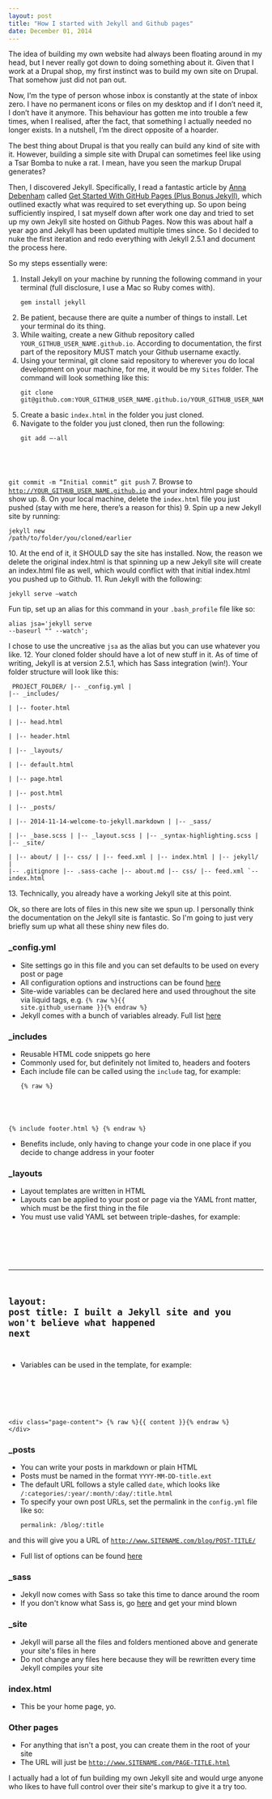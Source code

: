 ```yaml
---
layout: post
title: "How I started with Jekyll and Github pages"
date: December 01, 2014
---
```

The idea of building my own website had always been floating around in my head, but I never really got down to doing something about it. Given that I work at a Drupal shop, my first instinct was to build my own site on Drupal. That somehow just did not pan out. 

Now, I’m the type of person whose inbox is constantly at the state of inbox zero. I have no permanent icons or files on my desktop and if I don’t need it, I don’t have it anymore. This behaviour has gotten me into trouble a few times, when I realised, after the fact, that something I actually needed no longer exists. In a nutshell, I’m the direct opposite of a hoarder. 

The best thing about Drupal is that you really can build any kind of site with it. However, building a simple site with Drupal can sometimes feel like using a Tsar Bomba to nuke a rat. I mean, have you seen the markup Drupal generates?

Then, I discovered Jekyll. Specifically, I read a fantastic article by [Anna Debenham](http://maban.co.uk/) called [Get Started With GitHub Pages (Plus Bonus Jekyll)](http://24ways.org/2013/get-started-with-github-pages/), which outlined exactly what was required to set everything up. So upon being sufficiently inspired, I sat myself down after work one day and tried to set up my own Jekyll site hosted on Github Pages. Now this was about half a year ago and Jekyll has been updated multiple times since. So I decided to nuke the first iteration and redo everything with Jekyll 2.5.1 and document the process here.

So my steps essentially were:

1. Install Jekyll on your machine by running the following command in your terminal (full disclosure, I use a Mac so Ruby comes with).
    <pre><code class="language-bash">gem install jekyll</code></pre>
2. Be patient, because there are quite a number of things to install. Let your terminal do its thing.
3. While waiting, create a new Github repository called <code class="language-bash">YOUR_GITHUB_USER_NAME.github.io</code>. According to documentation, the first part of the repository MUST match your Github username exactly.
4. Using your terminal, git clone said repository to wherever you do local development on your machine, for me, it would be my <code class="language-bash">Sites</code> folder. The command will look something like this:
    <pre><code class="language-git">git clone git@github.com:YOUR_GITHUB_USER_NAME.github.io/YOUR_GITHUB_USER_NAME.github.io.io.git</code></pre>
5. Create a basic <code class="language-bash">index.html</code> in the folder you just cloned.
6. Navigate to the folder you just cloned, then run the following:
    <pre><code class="language-git">git add –-all
git commit -m “Initial commit”
git push</code></pre>
7. Browse to <code class="language-bash">http://YOUR_GITHUB_USER_NAME.github.io</code> and your index.html page should show up.
8. On your local machine, delete the <code class="language-bash">index.html</code> file you just pushed (stay with me here, there’s a reason for this)
9. Spin up a new Jekyll site by running:
    <pre><code class="language-bash">jekyll new /path/to/folder/you/cloned/earlier</code></pre>
10. At the end of it, it SHOULD say the site has installed. Now, the reason we delete the original index.html is that spinning up a new Jekyll site will create an index.html file as well, which would conflict with that initial index.html you pushed up to Github.
11. Run Jekyll with the following:
    <pre><code class="language-bash">jekyll serve –watch</code></pre>
Fun tip, set up an alias for this command in your `.bash_profile` file like so:
    <pre><code class="language-bash">alias jsa='jekyll serve --baseurl "" --watch';</code></pre>
I chose to use the uncreative <code class="language-bash">jsa</code> as the alias but you can use whatever you like.
12. Your cloned folder should have a lot of new stuff in it. As of time of writing, Jekyll is at version 2.5.1, which has Sass integration (win!). Your folder structure will look like this:
    <pre><code class="language-markup">
    PROJECT_FOLDER/
    |-- _config.yml
    |
    |-- _includes/              
    |   |-- footer.html         
    |   |-- head.html     
    |   |-- header.html      
    |
    |-- _layouts/            
    |   |-- default.html     
    |   |-- page.html     
    |   |-- post.html     
    |
    |-- _posts/             
    |   |-- 2014-11-14-welcome-to-jekyll.markdown
    |
    |-- _sass/              
    |   |-- _base.scss
    |   |-- _layout.scss
    |   |-- _syntax-highlighting.scss
    |
    |-- _site/              
    |   |-- about/
    |   |-- css/
    |   |-- feed.xml
    |   |-- index.html
    |   |-- jekyll/
    |
    |-- .gitignore
    |-- .sass-cache
    |-- about.md
    |-- css/
    |-- feed.xml
    `-- index.html
</code></pre>
13. Technically, you already have a working Jekyll site at this point.

Ok, so there are lots of files in this new site we spun up. I personally think the documentation on the Jekyll site is fantastic. So I'm going to just very briefly sum up what all these shiny new files do.

### _config.yml

- Site settings go in this file and you can set defaults to be used on every post or page
- All configuration options and instructions can be found [here](http://jekyllrb.com/docs/configuration/)
- Site-wide variables can be declared here and used throughout the site via liquid tags, e.g. <code class="language-bash">{% raw %}{{ site.github_username }}{% endraw %}</code>
- Jekyll comes with a bunch of variables already. Full list [here](http://jekyllrb.com/docs/variables/)

### _includes

- Reusable HTML code snippets go here
- Commonly used for, but definitely not limited to, headers and footers
- Each include file can be called using the `include` tag, for example:
    <pre><code class="language-markdown">{% raw %}
{% include footer.html %}
{% endraw %}</code></pre>

- Benefits include, only having to change your code in one place if you decide to change address in your footer

### _layouts

- Layout templates are written in HTML
- Layouts can be applied to your post or page via the YAML front matter, which must be the first thing in the file
- You must use valid YAML set between triple-dashes, for example:
    <pre><code class="language-markup">
---
layout: post
title: I built a Jekyll site and you won't believe what happened next
---
</code></pre>
- Variables can be used in the template, for example:
    <pre><code class="language-markup">
&lt;div class="page-content"&gt;
    {% raw %}{{ content }}{% endraw %}
&lt;/div&gt;</code></pre>

### _posts

- You can write your posts in markdown or plain HTML
- Posts must be named in the format <code class="language-bash">YYYY-MM-DD-title.ext</code>
- The default URL follows a style called <code class="language-bash">date</code>, which looks like <code class="language-bash">/:categories/:year/:month/:day/:title.html</code>
- To specify your own post URLs, set the permalink in the <code class="language-bash">config.yml</code> file like so:
    <pre><code class="language-markup">permalink: /blog/:title</code></pre>
and this will give you a URL of <code class="language-bash">http://www.SITENAME.com/blog/POST-TITLE/</code>
- Full list of options can be found [here](http://jekyllrb.com/docs/permalinks/)

### _sass

- Jekyll now comes with Sass so take this time to dance around the room
- If you don't know what Sass is, go [here](http://sass-lang.com/) and get your mind blown

### _site

- Jekyll will parse all the files and folders mentioned above and generate your site's files in here
- Do not change any files here because they will be rewritten every time Jekyll compiles your site

### index.html

- This be your home page, yo.

### Other pages

- For anything that isn't a post, you can create them in the root of your site
- The URL will just be <code class="language-bash">http://www.SITENAME.com/PAGE-TITLE.html</code>

I actually had a lot of fun building my own Jekyll site and would urge anyone who likes to have full control over their site's markup to give it a try too.
